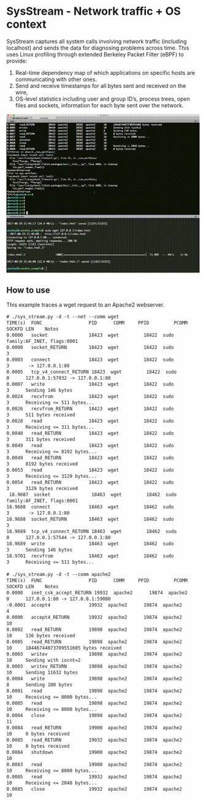 # SysStream - Network traffic + OS context


SysStream captures all system calls involving network traffic (including localhost) and sends the data for diagnosing problems across time.  This uses Linux profiling through extended Berkeley Packet Filter (eBPF) to provide:
 1) Real-time dependency map of which applications on specific hosts are communicating with other ones.
 2) Send and receive timestamps for all bytes sent and received on the wire,
 3) OS-level statistics including user and group ID’s, process trees, open files and sockets, information for each byte sent over the network.


![alt text](./data/wget.gif)

## How to use

This example traces a wget request to an Apache2 webserver.

```Shell
# ./sys_stream.py -d -t --net --comm wget
TIME(s)  FUNC                 PID      COMM     PPID         PCOMM        SOCKFD LEN    Notes
0.0000   socket               18423  wget         18422  sudo                family:AF_INET, flags:0001
0.0000   socket_RETURN        18423  wget         18422  sudo         3
0.0003   connect              18423  wget         18422  sudo         3       -> 127.0.0.1:80
0.0005   tcp_v4_connect_RETURN 18423  wget         18422  sudo         0      127.0.0.1:57032 -> 127.0.0.1:80
0.0007   write                18423  wget         18422  sudo         3      Sending 146 bytes
0.0024   recvfrom             18423  wget         18422  sudo         3      Receiving <= 511 bytes...
0.0026   recvfrom_RETURN      18423  wget         18422  sudo         3      511 bytes received
0.0028   read                 18423  wget         18422  sudo         3      Receiving <= 311 bytes...
0.0040   read_RETURN          18423  wget         18422  sudo         3      311 bytes received
0.0049   read                 18423  wget         18422  sudo         3      Receiving <= 8192 bytes...
0.0049   read_RETURN          18423  wget         18422  sudo         3      8192 bytes received
0.0053   read                 18423  wget         18422  sudo         3      Receiving <= 3129 bytes...
0.0054   read_RETURN          18423  wget         18422  sudo         3      3129 bytes received
 18.9687  socket               18463  wget         18462  sudo                family:AF_INET, flags:0001
18.9688  connect              18463  wget         18462  sudo         3       -> 127.0.0.1:80
18.9688  socket_RETURN        18463  wget         18462  sudo         3
18.9689  tcp_v4_connect_RETURN 18463  wget         18462  sudo         0      127.0.0.1:57544 -> 127.0.0.1:80
18.9689  write                18463  wget         18462  sudo         3      Sending 146 bytes
18.9701  recvfrom             18463  wget         18462  sudo         3      Receiving <= 511 bytes...

# ./sys_stream.py -d -t --comm apache2 
TIME(s)  FUNC                 PID      COMM     PPID         PCOMM        SOCKFD LEN    Notes
0.0000   inet_csk_accept_RETURN 19932  apache2      19874  apache2      0      127.0.0.1:80 -> 127.0.0.1:59080
-0.0001  accept4              19932  apache2      19874  apache2      4
0.0000   accept4_RETURN       19932  apache2      19874  apache2      10
0.0002   read_RETURN          19898  apache2      19874  apache2      10     136 bytes received
0.0005   read_RETURN          19898  apache2      19874  apache2      10     18446744073709551605 bytes received
0.0003   writev               19898  apache2      19874  apache2      10     Sending with iocnt=2
0.0003   writev_RETURN        19898  apache2      19874  apache2      10     Sending 11632 bytes
0.0004   write                19898  apache2      19874  apache2      8      Sending 100 bytes
0.0001   read                 19898  apache2      19874  apache2      10     Receiving <= 8000 bytes...
0.0005   read                 19898  apache2      19874  apache2      10     Receiving <= 8000 bytes...
0.0004   close                19898  apache2      19874  apache2      11
0.0084   read_RETURN          19900  apache2      19874  apache2      10     0 bytes received
0.0085   read_RETURN          19932  apache2      19874  apache2      10     0 bytes received
0.0084   shutdown             19900  apache2      19874  apache2      10
0.0083   read                 19900  apache2      19874  apache2      10     Receiving <= 8000 bytes...
0.0085   read                 19932  apache2      19874  apache2      10     Receiving <= 2048 bytes...
0.0085   close                19932  apache2      19874  apache2      10
```

